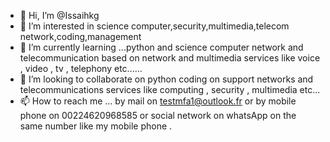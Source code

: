 - 👋 Hi, I’m @Issaihkg
- 👀 I’m interested in science computer,security,multimedia,telecom network,coding,management
- 🌱 I’m currently learning ...python and science computer network and telecommunication based on network and multimedia services like voice , video , tv , telephony etc......
- 💞️ I’m looking to collaborate on python coding on support networks and telecommunications services like computing , security , multimedia etc...
- 📫 How to reach me ... by mail on testmfa1@outlook.fr or  by mobile phone on 00224620968585 or social network on whatsApp on the same number like my mobile phone .

<!---
Issaihkg/Issaihkg is a ✨ special ✨ repository because its `README.md` (this file) appears on your GitHub profile.
You can click the Preview link to take a look at your changes.
--->
